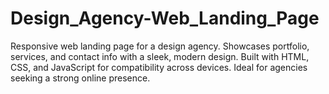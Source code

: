 # Design_Agency-Web_Landing_Page
Responsive web landing page for a design agency. Showcases portfolio, services, and contact info with a sleek, modern design. Built with HTML, CSS, and JavaScript for compatibility across devices. Ideal for agencies seeking a strong online presence.
